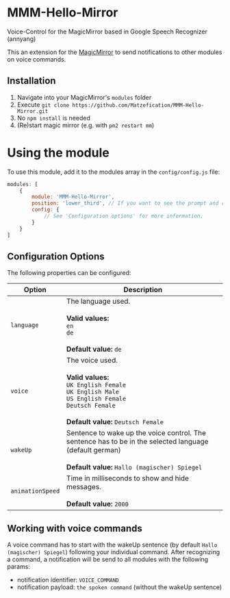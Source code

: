 # MMM-Hello-Mirror
Voice-Control for the MagicMirror based in Google Speech Recognizer (annyang)

This an extension for the [MagicMirror](https://github.com/MichMich/MagicMirror) to send notifications to other modules on voice commands.

## Installation
1. Navigate into your MagicMirror's `modules` folder
2. Execute `git clone https://github.com/Matzefication/MMM-Hello-Mirror.git`
3. No `npm install` is needed
4. (Re)start magic mirror (e.g. with `pm2 restart mm`)

# Using the module
To use this module, add it to the modules array in the `config/config.js` file:

```javascript
modules: [
    {
        module: 'MMM-Hello-Mirror',
        position: 'lower_third', // If you want to see the prompt and recognised speech, omit otherwise
        config: {
            // See 'Configuration options' for more information.
        }
    }
]
```

## Configuration Options
The following properties can be configured:

<table width="100%">
	<thead>
		<tr>
			<th>Option</th>
			<th width="100%">Description</th>
		</tr>
	<thead>
	<tbody>
		<tr>
			<td><code>language</code></td>
			<td>
				The language used.
				<br>
				<br><b>Valid values:</b> 
				<br><code>en</code>
				<br><code>de</code>
				<br>
				<br><b>Default value:</b> <code>de</code>
			</td>
		</tr>
		<tr>
			<td><code>voice</code></td>
			<td>
				The voice used.
				<br>
				<br><b>Valid values:</b> 
				<br><code>UK English Female</code>
				<br><code>UK English Male</code>
				<br><code>US English Female</code>
				<br><code>Deutsch Female</code>
				<br>
				<br><b>Default value:</b> <code>Deutsch Female</code>
			</td>
		</tr>
		<tr>
			<td><code>wakeUp</code></td>
			<td>
				Sentence to wake up the voice control. The sentence has to be in the selected language (default german)
				<br>
				<br><b>Default value:</b> <code>Hallo (magischer) Spiegel</code>
			</td>
		</tr>			
		<tr>
			<td><code>animationSpeed</code></td>
			<td>
				Time in milliseconds to show and hide messages.
				<br>
				<br><b>Default value:</b> <code>2000</code>
			</td>
		</tr>		
	</tbody>
</table>

## Working with voice commands
A voice command has to start with the wakeUp sentence (by default `Hallo (magischer) Spiegel`) following your individual command. After recognizing a command, a notification will be send to all modules with the following params:

- notification identifier: `VOICE_COMMAND`
- notification payload: `the spoken command` (without the wakeUp sentence)
